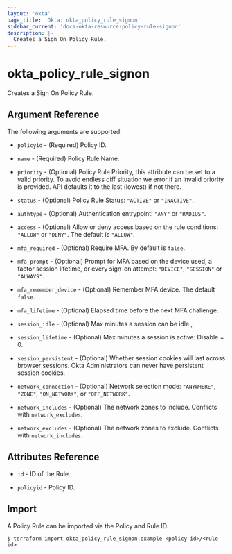 ```yaml
---
layout: 'okta'
page_title: 'Okta: okta_policy_rule_signon'
sidebar_current: 'docs-okta-resource-policy-rule-signon'
description: |-
  Creates a Sign On Policy Rule.
---
```


# okta_policy_rule_signon

Creates a Sign On Policy Rule.

## Argument Reference

The following arguments are supported:

- `policyid` - (Required) Policy ID.

- `name` - (Required) Policy Rule Name.

- `priority` - (Optional) Policy Rule Priority, this attribute can be set to a valid priority. To avoid endless diff situation we error if an invalid priority is provided. API defaults it to the last (lowest) if not there.

- `status` - (Optional) Policy Rule Status: `"ACTIVE"` or `"INACTIVE"`.

- `authtype` - (Optional) Authentication entrypoint: `"ANY"` or `"RADIUS"`.

- `access` - (Optional) Allow or deny access based on the rule conditions: `"ALLOW"` or `"DENY"`. The default is `"ALLOW"`.

- `mfa_required` - (Optional) Require MFA. By default is `false`.

- `mfa_prompt` - (Optional) Prompt for MFA based on the device used, a factor session lifetime, or every sign-on attempt: `"DEVICE"`, `"SESSION"` or `"ALWAYS"`.

- `mfa_remember_device` - (Optional) Remember MFA device. The default `false`.

- `mfa_lifetime` - (Optional) Elapsed time before the next MFA challenge.

- `session_idle` - (Optional) Max minutes a session can be idle.,

- `session_lifetime` - (Optional) Max minutes a session is active: Disable = 0.

- `session_persistent` - (Optional) Whether session cookies will last across browser sessions. Okta Administrators can never have persistent session cookies.

- `network_connection` - (Optional) Network selection mode: `"ANYWHERE"`, `"ZONE"`, `"ON_NETWORK"`, or `"OFF_NETWORK"`.

- `network_includes` - (Optional) The network zones to include. Conflicts with `network_excludes`.

- `network_excludes` - (Optional) The network zones to exclude. Conflicts with `network_includes`.

## Attributes Reference

- `id` - ID of the Rule.

- `policyid` - Policy ID.

## Import

A Policy Rule can be imported via the Policy and Rule ID.

```
$ terraform import okta_policy_rule_signon.example <policy id>/<rule id>
```

